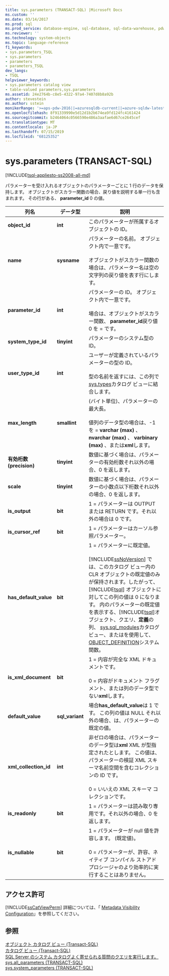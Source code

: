 ```yaml
---
title: sys.parameters (TRANSACT-SQL) |Microsoft Docs
ms.custom: ''
ms.date: 03/14/2017
ms.prod: sql
ms.prod_service: database-engine, sql-database, sql-data-warehouse, pdw
ms.reviewer: ''
ms.technology: system-objects
ms.topic: language-reference
f1_keywords:
- sys.parameters_TSQL
- sys.parameters
- parameters
- parameters_TSQL
dev_langs:
- TSQL
helpviewer_keywords:
- sys.parameters catalog view
- table-valued parameters,sys.parameters
ms.assetid: 24e2764b-c8e5-4322-97a4-7407d8b8a92b
author: stevestein
ms.author: sstein
monikerRange: '>=aps-pdw-2016||=azuresqldb-current||=azure-sqldw-latest||>=sql-server-2016||=sqlallproducts-allversions||>=sql-server-linux-2017||=azuresqldb-mi-current'
ms.openlocfilehash: 8f91339990e5d12d1b2b674ea9fd124fc4161424
ms.sourcegitcommit: b2464064c0566590e486a3aafae6d67ce2645cef
ms.translationtype: MT
ms.contentlocale: ja-JP
ms.lasthandoff: 07/15/2019
ms.locfileid: "68125352"
---
```

# <a name="sysparameters-transact-sql"></a>sys.parameters (TRANSACT-SQL)
[!INCLUDE[tsql-appliesto-ss2008-all-md](../../includes/tsql-appliesto-ss2008-all-md.md)]

  パラメーターを受け入れるオブジェクトのパラメーターごとに 1 行のデータを保持します。 オブジェクトがスカラー関数の場合、戻り値を説明する単一行も含まれます。 その行がある、 **parameter_id** 0 の値。  
  
|列名|データ型|説明|  
|-----------------|---------------|-----------------|  
|**object_id**|**int**|このパラメーターが所属するオブジェクトの ID。|  
|**name**|**sysname**|パラメーターの名前。 オブジェクト内で一意です。<br /><br /> オブジェクトがスカラー関数の場合は、パラメーター名は空の文字列の戻り値を表す行にします。|  
|**parameter_id**|**int**|パラメーターの ID。 オブジェクト内で一意です。<br /><br /> 場合は、オブジェクトがスカラー関数、 **parameter_id**戻り値 0 を = です。|  
|**system_type_id**|**tinyint**|パラメーターのシステム型の ID。|  
|**user_type_id**|**int**|ユーザーが定義されているパラメーターの型の ID。<br /><br /> 型の名前を返すには、この列で [sys.types](../../relational-databases/system-catalog-views/sys-types-transact-sql.md)カタログ ビューに結合します。|  
|**max_length**|**smallint**|(バイト単位)、パラメーターの最大長。<br /><br /> 値列のデータ型の場合は、-1 を = **varchar (max)** 、 **nvarchar (max)** 、 **varbinary (max)** 、または**xml**します。|  
|**有効桁数 (precision)**|**tinyint**|数値に基づく場合は、パラメーターの有効桁数それ以外の場合、0 を返します。|  
|**scale**|**tinyint**|数値に基づく場合は、パラメーターの小数点以下桁数それ以外の場合、0 を返します。|  
|**is_output**|**bit**|1 = パラメーターは OUTPUT または RETURN です。それ以外の場合は 0 です。|  
|**is_cursor_ref**|**bit**|1 = パラメーターはカーソル参照パラメーター。|  
|**has_default_value**|**bit**|1 = パラメーターに既定値。<br /><br /> [!INCLUDE[ssNoVersion](../../includes/ssnoversion-md.md)] では、このカタログ ビュー内の CLR オブジェクトの既定値のみが保持されます。したがって、[!INCLUDE[tsql](../../includes/tsql-md.md)] オブジェクトに対してこの列の値は 0 になります。 内のパラメーターの既定値を表示する、[!INCLUDE[tsql](../../includes/tsql-md.md)]オブジェクト、クエリ、**定義**の列、 [sys.sql_modules](../../relational-databases/system-catalog-views/sys-sql-modules-transact-sql.md)カタログ ビュー、またはを使用して、 [OBJECT_DEFINITION](../../t-sql/functions/object-definition-transact-sql.md)システム関数。|  
|**is_xml_document**|**bit**|1 = 内容が完全な XML ドキュメントです。<br /><br /> 0 = 内容がドキュメント フラグメント、または列のデータ型でない**xml**します。|  
|**default_value**|**sql_variant**|場合**has_default_value**は 1 です。 この列の値は NULL それ以外の場合、は、パラメーターの既定の値。|  
|**xml_collection_id**|**int**|非ゼロの場合は、パラメーターのデータ型は**xml** XML が型指定されたとします。 この値は、パラメーターの検証 XML スキーマ名前空間を含むコレクションの ID です。<br /><br /> 0 = いいえの XML スキーマ コレクションです。|  
|**is_readonly**|**bit**|1 = パラメーターは読み取り専用です。それ以外の場合、0 を返します。|  
|**is_nullable**|**bit**|1 = パラメーターが null 値を許容します。 (既定値)。<br /><br /> 0 = パラメーターが、許容、ネイティブ コンパイル ストアド プロシージャのより効率的に実行することはありません。|  
  
## <a name="permissions"></a>アクセス許可  
 [!INCLUDE[ssCatViewPerm](../../includes/sscatviewperm-md.md)] 詳細については、「 [Metadata Visibility Configuration](../../relational-databases/security/metadata-visibility-configuration.md)」を参照してください。  
  
## <a name="see-also"></a>参照  
 [オブジェクト カタログ ビュー &#40;Transact-SQL&#41;](../../relational-databases/system-catalog-views/object-catalog-views-transact-sql.md)   
 [カタログ ビュー &#40;Transact-SQL&#41;](../../relational-databases/system-catalog-views/catalog-views-transact-sql.md)   
 [SQL Server のシステム カタログよく寄せられる質問のクエリを実行します。](../../relational-databases/system-catalog-views/querying-the-sql-server-system-catalog-faq.md)   
 [sys.all_parameters &#40;TRANSACT-SQL&#41;](../../relational-databases/system-catalog-views/sys-all-parameters-transact-sql.md)   
 [sys.system_parameters &#40;TRANSACT-SQL&#41;](../../relational-databases/system-catalog-views/sys-system-parameters-transact-sql.md)  
  
  
